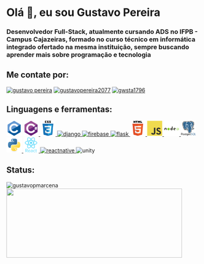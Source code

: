 # Olá 👋, eu sou Gustavo Pereira
### Desenvolvedor Full-Stack, atualmente cursando ADS no IFPB - Campus Cajazeiras, formado no curso técnico em informática integrado ofertado na mesma instituição, sempre buscando aprender mais sobre programação e tecnologia

## Me contate por:
<p align="left">
<a href="https://linkedin.com/in/gustavo-pereira-aa4ab0275" target="blank"><img align="center" src="https://raw.githubusercontent.com/rahuldkjain/github-profile-readme-generator/master/src/images/icons/Social/linked-in-alt.svg" alt="gustavo pereira" height="30" width="40" /></a>
<a href="https://instagram.com/gustavopereira2077" target="blank"><img align="center" src="https://raw.githubusercontent.com/rahuldkjain/github-profile-readme-generator/master/src/images/icons/Social/instagram.svg" alt="gustavopereira2077" height="30" width="40" /></a>
<a href="https://www.youtube.com/@gwsta1796/featured" target="blank"><img align="center" src="https://raw.githubusercontent.com/rahuldkjain/github-profile-readme-generator/master/src/images/icons/Social/youtube.svg" alt="gwsta1796" height="30" width="40" /></a>

  
</p>

## Linguagens e ferramentas:
<p align="left"> 
    <img src="https://raw.githubusercontent.com/devicons/devicon/master/icons/c/c-original.svg" alt="c" width="40" height="40"/> <a href="https://www.w3schools.com/cs/" target="_blank" rel="noreferrer"> 
    <img src="https://raw.githubusercontent.com/devicons/devicon/master/icons/csharp/csharp-original.svg" alt="csharp" width="40" height="40"/> 
    <img src="https://raw.githubusercontent.com/devicons/devicon/master/icons/css3/css3-original-wordmark.svg" alt="css3" width="40" height="40"/>
    <img src="https://cdn.worldvectorlogo.com/logos/django.svg" alt="django" width="40" height="40"/> 
    <img src="https://www.vectorlogo.zone/logos/firebase/firebase-icon.svg" alt="firebase" width="40" height="40"/> 
    <img src="https://www.vectorlogo.zone/logos/pocoo_flask/pocoo_flask-icon.svg" alt="flask" width="40" height="40"/> 
    <img src="https://raw.githubusercontent.com/devicons/devicon/master/icons/html5/html5-original-wordmark.svg" alt="html5" width="40" height="40"/>
    <img src="https://raw.githubusercontent.com/devicons/devicon/master/icons/javascript/javascript-original.svg" alt="javascript" width="40" height="40"/>
    <img src="https://raw.githubusercontent.com/devicons/devicon/master/icons/nodejs/nodejs-original-wordmark.svg" alt="nodejs" width="40" height="40"/> 
    <img src="https://raw.githubusercontent.com/devicons/devicon/master/icons/postgresql/postgresql-original-wordmark.svg" alt="postgresql" width="40" height="40"/> 
    <img src="https://raw.githubusercontent.com/devicons/devicon/master/icons/python/python-original.svg" alt="python" width="40" height="40"/> 
    <img src="https://raw.githubusercontent.com/devicons/devicon/master/icons/react/react-original-wordmark.svg" alt="react" width="40" height="40"/> 
    <img src="https://reactnative.dev/img/header_logo.svg" alt="reactnative" width="40" height="40"/> </a> 
    <img src="https://www.vectorlogo.zone/logos/unity3d/unity3d-icon.svg" alt="unity" width="40" height="40"/> </a>
</p>

## Status:

<img align="center" src="https://github-readme-streak-stats.herokuapp.com/?user=gustavopmarcena&theme=dark" alt="gustavopmarcena" />
<img height="180em" width="456.92em" src="https://github-readme-stats.vercel.app/api/top-langs/?username=GustavoPMarcena&layout=compact&langs_count=7&theme=dark"/> 

